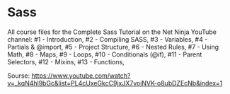 # Sass

All course files for the Complete Sass Tutorial on the Net Ninja YouTube channel:
#1 - Introduction,
#2 - Compiling SASS,
#3 - Variables,
#4 - Partials & @import,
#5 - Project Structure,
#6 - Nested Rules,
#7 - Using Math,
#8 - Maps,
#9 - Loops,
#10 - Conditionals (@if),
#11 - Parent Selectors,
#12 - Mixins,
#13 - Functions,

Sourse:
https://www.youtube.com/watch?v=_kqN4hl9bGc&list=PL4cUxeGkcC9jxJX7vojNVK-o8ubDZEcNb&index=1
